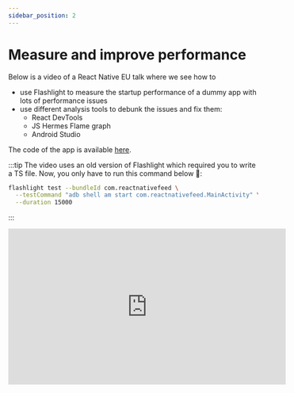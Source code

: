```yaml
---
sidebar_position: 2
---
```


# Measure and improve performance

Below is a video of a React Native EU talk where we see how to

- use Flashlight to measure the startup performance of a dummy app with lots of performance issues
- use different analysis tools to debunk the issues and fix them:
  - React DevTools
  - JS Hermes Flame graph
  - Android Studio

The code of the app is available [here](https://github.com/Almouro/test-app-performance-issues).

:::tip
The video uses an old version of Flashlight which required you to write a TS file. Now, you only have to run this command below 🥳:

```bash
flashlight test --bundleId com.reactnativefeed \
  --testCommand "adb shell am start com.reactnativefeed.MainActivity" \
  --duration 15000
```

:::

<iframe width="560" height="315" src="https://www.youtube.com/embed/3ieKK27lyxA" title="YouTube video player" frameborder="0" allow="accelerometer; autoplay; clipboard-write; encrypted-media; gyroscope; picture-in-picture; web-share" allowfullscreen></iframe>
